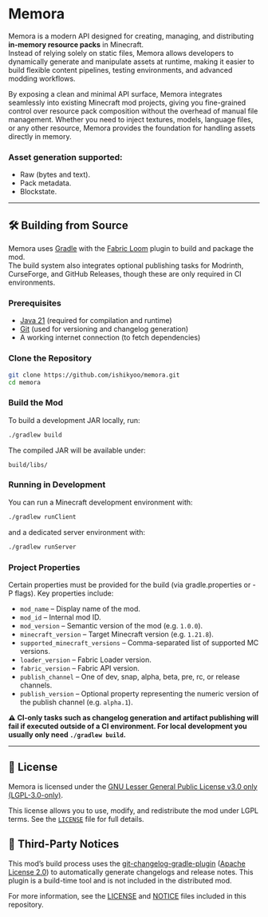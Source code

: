# Memora

Memora is a modern API designed for creating, managing, and distributing **in-memory resource packs** in Minecraft.  
Instead of relying solely on static files, Memora allows developers to dynamically generate and manipulate assets at runtime, making it easier to build flexible content pipelines, testing environments, and advanced modding workflows.

By exposing a clean and minimal API surface, Memora integrates seamlessly into existing Minecraft mod projects, giving you fine-grained control over resource pack composition without the overhead of manual file management. Whether you need to inject textures, models, language files, or any other resource, Memora provides the foundation for handling assets directly in memory.

### Asset generation supported:
* Raw (bytes and text).
* Pack metadata.
* Blockstate.

---

## 🛠️ Building from Source

Memora uses [Gradle](https://gradle.org/) with the [Fabric Loom](https://fabricmc.net/develop/) plugin to build and package the mod.  
The build system also integrates optional publishing tasks for Modrinth, CurseForge, and GitHub Releases, though these are only required in CI environments.

### Prerequisites
- [Java 21](https://adoptium.net/) (required for compilation and runtime)
- [Git](https://git-scm.com/) (used for versioning and changelog generation)
- A working internet connection (to fetch dependencies)

### Clone the Repository
```bash
git clone https://github.com/ishikyoo/memora.git
cd memora
```

### Build the Mod

To build a development JAR locally, run:
```bash
./gradlew build
```

The compiled JAR will be available under:

```
build/libs/
```

### Running in Development

You can run a Minecraft development environment with:

``` bash
./gradlew runClient
```

and a dedicated server environment with:

``` bash
./gradlew runServer
```

### Project Properties

Certain properties must be provided for the build (via gradle.properties or -P flags).
Key properties include:

* `mod_name` – Display name of the mod.
* `mod_id` – Internal mod ID.
* `mod_version` – Semantic version of the mod (e.g. `1.0.0`).
* `minecraft_version` – Target Minecraft version (e.g. `1.21.8`).
* `supported_minecraft_versions` – Comma-separated list of supported MC versions.
* `loader_version` – Fabric Loader version.
* `fabric_version` – Fabric API version.
* `publish_channel` – One of dev, snap, alpha, beta, pre, rc, or release channels.
* `publish_version` – Optional property representing the numeric version of the publish channel (e.g. `alpha.1`).

**⚠️ CI-only tasks such as changelog generation and artifact publishing will fail if executed outside of a CI environment. For local development you usually only need `./gradlew build`.**

---

## 📄 License

Memora is licensed under the [GNU Lesser General Public License v3.0 only (LGPL-3.0-only)](LICENSE).

This license allows you to use, modify, and redistribute the mod under LGPL terms. See the [`LICENSE`](LICENSE) file for full details.

## 🧾 Third-Party Notices

This mod’s build process uses the [git-changelog-gradle-plugin](https://github.com/tomasbjerre/git-changelog-gradle-plugin) ([Apache License 2.0](thirdparty/licenses/LICENSE-APACHE-2.0.txt)) to automatically generate changelogs and release notes. This plugin is a build-time tool and is not included in the distributed mod.

For more information, see the [LICENSE](LICENSE) and [NOTICE](thirdparty/NOTICE) files included in this repository.